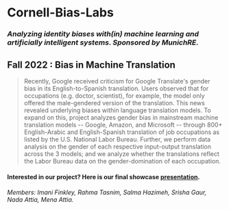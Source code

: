 # **Cornell-Bias-Labs**
### *Analyzing identity biases with(in) machine learning and artificially intelligent systems. Sponsored by MunichRE.*

## **Fall 2022 : Bias in Machine Translation**
> Recently, Google received criticism for Google Translate's gender bias in its English-to-Spanish translation. Users observed that for occupations (e.g. doctor, scientist), for example, the model only offered the male-gendered version of the translation. This news revealed underlying biases within language translation models. To expand on this, project analyzes gender bias in mainstream machine translation models -- Google, Amazon, and Microsoft -- through 800+ English-Arabic and English-Spanish translation of job occupations as listed by the U.S. National Labor Bureau. Further, we perform data analysis on the gender of each respective input-output translation across the 3 models; and we analyze whether the translations reflect the Labor Bureau data on the gender-domination of each occupation.

#### Interested in our project? Here is our final showcase [presentation](https://docs.google.com/presentation/d/1k98eJhPNogNrZFn1Qk4EUlposPlWq9C4pKGAZ3mhjig/edit#slide=id.g35f391192_00).

###### Members: Imani Finkley, Rahma Tasnim, Salma Hazimeh, Srisha Gaur, Nada Attia, Mena Attia.
